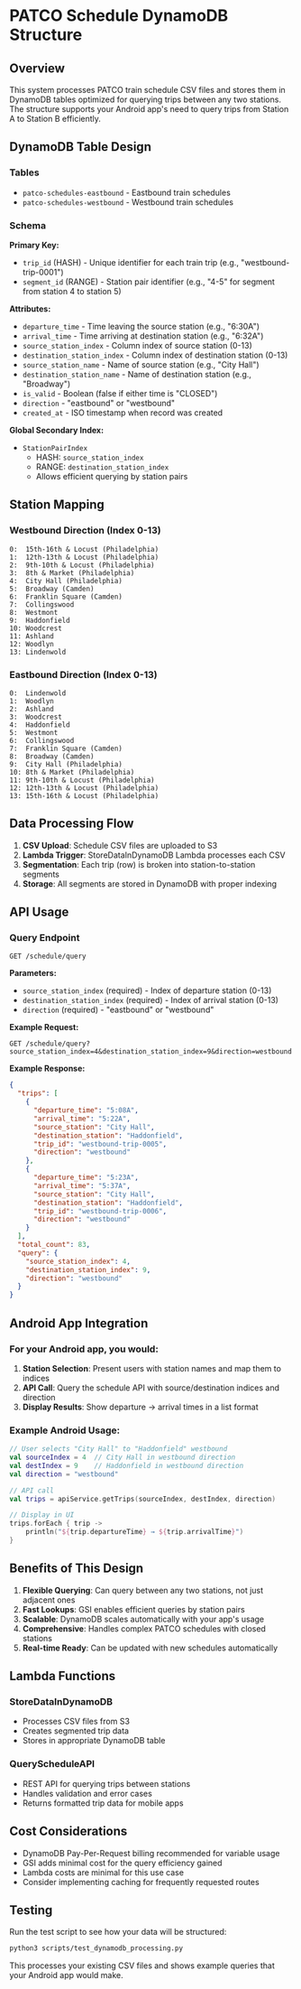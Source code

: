 # PATCO Schedule DynamoDB Structure

## Overview

This system processes PATCO train schedule CSV files and stores them in DynamoDB tables optimized for querying trips between any two stations. The structure supports your Android app's need to query trips from Station A to Station B efficiently.

## DynamoDB Table Design

### Tables
- `patco-schedules-eastbound` - Eastbound train schedules
- `patco-schedules-westbound` - Westbound train schedules

### Schema

**Primary Key:**
- `trip_id` (HASH) - Unique identifier for each train trip (e.g., "westbound-trip-0001")
- `segment_id` (RANGE) - Station pair identifier (e.g., "4-5" for segment from station 4 to station 5)

**Attributes:**
- `departure_time` - Time leaving the source station (e.g., "6:30A")
- `arrival_time` - Time arriving at destination station (e.g., "6:32A")
- `source_station_index` - Column index of source station (0-13)
- `destination_station_index` - Column index of destination station (0-13)
- `source_station_name` - Name of source station (e.g., "City Hall")
- `destination_station_name` - Name of destination station (e.g., "Broadway")
- `is_valid` - Boolean (false if either time is "CLOSED")
- `direction` - "eastbound" or "westbound"
- `created_at` - ISO timestamp when record was created

**Global Secondary Index:**
- `StationPairIndex`
  - HASH: `source_station_index`
  - RANGE: `destination_station_index`
  - Allows efficient querying by station pairs

## Station Mapping

### Westbound Direction (Index 0-13)
```
0:  15th-16th & Locust (Philadelphia)
1:  12th-13th & Locust (Philadelphia)
2:  9th-10th & Locust (Philadelphia)
3:  8th & Market (Philadelphia)
4:  City Hall (Philadelphia)
5:  Broadway (Camden)
6:  Franklin Square (Camden)
7:  Collingswood
8:  Westmont
9:  Haddonfield
10: Woodcrest
11: Ashland
12: Woodlyn
13: Lindenwold
```

### Eastbound Direction (Index 0-13)
```
0:  Lindenwold
1:  Woodlyn
2:  Ashland
3:  Woodcrest
4:  Haddonfield
5:  Westmont
6:  Collingswood
7:  Franklin Square (Camden)
8:  Broadway (Camden)
9:  City Hall (Philadelphia)
10: 8th & Market (Philadelphia)
11: 9th-10th & Locust (Philadelphia)
12: 12th-13th & Locust (Philadelphia)
13: 15th-16th & Locust (Philadelphia)
```

## Data Processing Flow

1. **CSV Upload**: Schedule CSV files are uploaded to S3
2. **Lambda Trigger**: StoreDataInDynamoDB Lambda processes each CSV
3. **Segmentation**: Each trip (row) is broken into station-to-station segments
4. **Storage**: All segments are stored in DynamoDB with proper indexing

## API Usage

### Query Endpoint
`GET /schedule/query`

**Parameters:**
- `source_station_index` (required) - Index of departure station (0-13)
- `destination_station_index` (required) - Index of arrival station (0-13)
- `direction` (required) - "eastbound" or "westbound"

**Example Request:**
```
GET /schedule/query?source_station_index=4&destination_station_index=9&direction=westbound
```

**Example Response:**
```json
{
  "trips": [
    {
      "departure_time": "5:08A",
      "arrival_time": "5:22A",
      "source_station": "City Hall",
      "destination_station": "Haddonfield",
      "trip_id": "westbound-trip-0005",
      "direction": "westbound"
    },
    {
      "departure_time": "5:23A",
      "arrival_time": "5:37A",
      "source_station": "City Hall",
      "destination_station": "Haddonfield",
      "trip_id": "westbound-trip-0006",
      "direction": "westbound"
    }
  ],
  "total_count": 83,
  "query": {
    "source_station_index": 4,
    "destination_station_index": 9,
    "direction": "westbound"
  }
}
```

## Android App Integration

### For your Android app, you would:

1. **Station Selection**: Present users with station names and map them to indices
2. **API Call**: Query the schedule API with source/destination indices and direction
3. **Display Results**: Show departure → arrival times in a list format

### Example Android Usage:
```kotlin
// User selects "City Hall" to "Haddonfield" westbound
val sourceIndex = 4  // City Hall in westbound direction
val destIndex = 9    // Haddonfield in westbound direction
val direction = "westbound"

// API call
val trips = apiService.getTrips(sourceIndex, destIndex, direction)

// Display in UI
trips.forEach { trip ->
    println("${trip.departureTime} → ${trip.arrivalTime}")
}
```

## Benefits of This Design

1. **Flexible Querying**: Can query between any two stations, not just adjacent ones
2. **Fast Lookups**: GSI enables efficient queries by station pairs
3. **Scalable**: DynamoDB scales automatically with your app's usage
4. **Comprehensive**: Handles complex PATCO schedules with closed stations
5. **Real-time Ready**: Can be updated with new schedules automatically

## Lambda Functions

### StoreDataInDynamoDB
- Processes CSV files from S3
- Creates segmented trip data
- Stores in appropriate DynamoDB table

### QueryScheduleAPI
- REST API for querying trips between stations
- Handles validation and error cases
- Returns formatted trip data for mobile apps

## Cost Considerations

- DynamoDB Pay-Per-Request billing recommended for variable usage
- GSI adds minimal cost for the query efficiency gained
- Lambda costs are minimal for this use case
- Consider implementing caching for frequently requested routes

## Testing

Run the test script to see how your data will be structured:
```bash
python3 scripts/test_dynamodb_processing.py
```

This processes your existing CSV files and shows example queries that your Android app would make.
